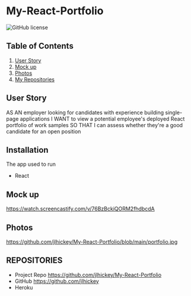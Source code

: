 # My-React-Portfolio
![GitHub license](https://img.shields.io/badge/Made%20by-%40jlhickey-orange)



## Table of Contents
  1. [User Story](#UserStory)
  2. [Mock up](#Mockup)
  3. [Photos](#Photos)
  4. [My Repositories](#MyRepositories)


## User Story
 AS AN employer looking for candidates with experience building single-page applications
I WANT to view a potential employee's deployed React portfolio of work samples
SO THAT I can assess whether they're a good candidate for an open position

## Installation
The app used to run  
*  React
 

## Mock up  
https://watch.screencastify.com/v/76BzBckiQORM2fhdbcdA

## Photos<br>
 https://github.com/jlhickey/My-React-Portfolio/blob/main/portfolio.jpg 
## REPOSITORIES

- Project Repo https://github.com/jlhickey/My-React-Portfolio
- GitHub https://github.com/jlhickey
- Heroku   

